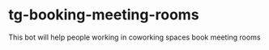 # tg-booking-meeting-rooms
This bot will help people working in coworking spaces book meeting rooms
